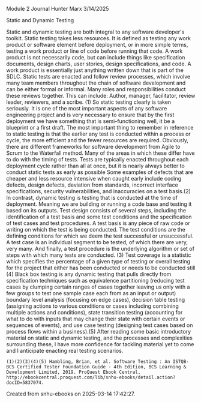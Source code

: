 Module 2 Journal
Hunter Marx
3/14/2025

Static and Dynamic Testing

Static and dynamic testing are both integral to any software developer's toolkit. Static testing takes less resources. It is defined as testing any work product or software element before deployment, or in more simple terms, testing a work product or line of code before running that code. A work product is not necessarily code, but can include things like specification documents, design charts, user stories, design specifications, and code. A work product is essentially just anything written down that is part of the SDLC.
Static tests are enacted and follow review processes, which involve many team members throughout the chain of software development and can be either formal or informal. Many roles and responsibilities conduct these reviews together. This can include: Author, manager, facilitator, review leader, reviewers, and a scribe. (1)
	So static testing clearly is taken seriously. It is one of the most important aspects of any software engineering project and is very necessary to ensure that by the first deployment we have something that is semi-functioning well, it be a blueprint or a first draft.
The most important thing to remember in reference to static testing is that the earlier any test is conducted within a process or cycle, the more efficient and the fewer resources are required. Obviously, there are different frameworks for software development from Agile to Scrum to the Waterfall method. Many of the areas in which these differ have to do with the timing of tests. Tests are typically enacted throughout each deployment cycle rather than all at once, but it is nearly always better to conduct static tests as early as possible
	Some examples of defects that are cheaper and less resource intensive when caught early include coding defects, design defects, deviation from standards, incorrect interface specifications, security vulnerabilities, and inaccuracies on a test basis.(2)
	In contrast, dynamic testing is testing that is conducted at the time of deployment. Meaning we are building or running a code base and testing it based on its outputs. Test design consists of several steps, including the identification of a test basis and some test conditions and the specification of test cases and test procedures. A test basis is any piece of raw code or writing on which the test is being conducted. The test conditions are the defining conditions for which we deem the test successful or unsuccessful. A test case is an individual segment to be tested, of which there are very, very many. And finally, a test procedure is the underlying algorithm or set of steps with which many tests are conducted. (3)
	Test coverage is a statistic which specifies the percentage of a given type of testing or overall testing for the project that either has been conducted or needs to be conducted still (4)
	Black box testing is any dynamic testing that pulls directly from specification techniques such as equivalence partitioning (reducing test cases by clumping certain ranges of cases together leaving us only with a few groups to test one sample case each from as an input or output) boundary level analysis (focusing on edge cases), decision table testing (assigning actions to various conditions or cases including combining multiple actions and conditions), state transition testing (accounting for what to do with inputs that may change their state with certain events or sequences of events), and use case testing (designing test cases based on process flows within a business).(5)
	After reading some basic introductory material on static and dynamic testing, and the processes and complexities surrounding these, I have more confidence for tackling material yet to come and I anticipate enacting real testing scenarios.
	
	(1)(2)(3)(4)(5) Hambling, Brian, et al. Software Testing : An ISTQB-BCS Certified Tester Foundation Guide - 4th Edition, BCS Learning & Development Limited, 2019. ProQuest Ebook Central, http://ebookcentral.proquest.com/lib/snhu-ebooks/detail.action?docID=5837074.
Created from snhu-ebooks on 2025-03-14 17:42:27.
